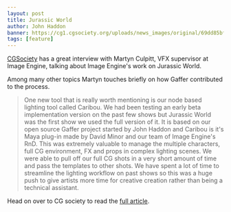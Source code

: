```yaml
---
layout: post
title: Jurassic World
author: John Haddon
banner: https://cg1.cgsociety.org/uploads/news_images/original/69dd85bf1528441294.4291124.jpg
tags: [feature]
---
```


[CGSociety](https://www.cgsociety.org) has a great interview with Martyn Culpitt, VFX supervisor at Image Engine, talking about Image Engine's work on Jurassic World.

Among many other topics Martyn touches briefly on how Gaffer contributed to the process.

> One new tool that is really worth mentioning is our node based lighting tool called Caribou. We had been testing an early beta implementation version on the past few shows but Jurassic World was the first show we used the full version of it. It is based on our open source Gaffer project started by John Haddon and Caribou is it's Maya plug-in made by David Minor and our team of Image Engine's RnD. This was extremely valuable to manage the multiple characters, full CG environment, FX and props in complex lighting scenes. We were able to pull off our full CG shots in a very short amount of time and pass the templates to other shots.  We have spent a lot of time to streamline the lighting workflow on past shows so this was a huge push to give artists more time for creative creation rather than being a technical assistant.

Head on over to CG society to read the [full article](https://www.cgsociety.org/news/article/667/making-jurassic-world-).

